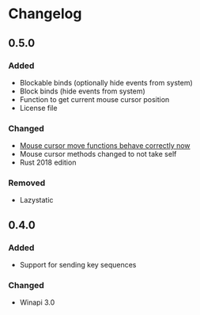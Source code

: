 # Changelog

## 0.5.0

### Added

- Blockable binds (optionally hide events from system)
- Block binds (hide events from system)
- Function to get current mouse cursor position
- License file

### Changed

- [Mouse cursor move functions behave correctly now](https://github.com/obv-mikhail/InputBot/pull/22)
- Mouse cursor methods changed to not take self
- Rust 2018 edition

### Removed

- Lazystatic

## 0.4.0

### Added

- Support for sending key sequences

### Changed

- Winapi 3.0
